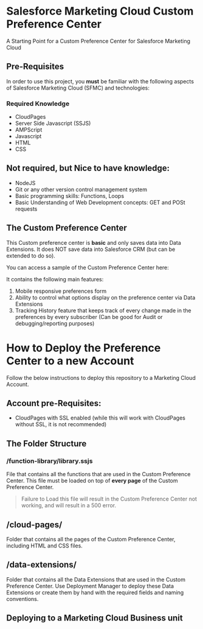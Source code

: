# Salesforce Marketing Cloud Custom Preference Center
A Starting Point for a Custom Preference Center for Salesforce Marketing Cloud

## Pre-Requisites
In order to use this project, you **must** be familiar with the following aspects of Salesforce Marketing Cloud (SFMC) and technologies:

### Required Knowledge

- CloudPages
- Server Side Javascript (SSJS)
- AMPScript
- Javascript
- HTML
- CSS

## Not required, but Nice to have knowledge:
- NodeJS
- Git or any other version control management system
- Basic programming skills: Functions, Loops
- Basic Understanding of Web Development concepts: GET and POSt requests

## The Custom Preference Center

This Custom preference center is **basic** and only saves data into Data Extensions. It does NOT save data into Salesforce CRM (but can be extended to do so).

You can access a sample of the Custom Preference Center here:

It contains the following main features:

1. Mobile responsive preferences form
2. Ability to control what options display on the preference center via Data Extensions
3. Tracking History feature that keeps track of every change made in the preferences by every subscriber (Can be good for Audit or debugging/reporting purposes)

# How to Deploy the Preference Center to a new Account
Follow the below instructions to deploy this repository to a Marketing Cloud Account. 

## Account pre-Requisites:
- CloudPages with SSL enabled (while this will work with CloudPages without SSL, it is not recommended)

## The Folder Structure

### /function-library/library.ssjs
File that contains all the functions that are used in the Custom Preference Center. This file must be loaded on top of **every page** of the Custom Preference Center.

> Failure to Load this file will result in the Custom Preference Center not working, and will result in a 500 error.

## /cloud-pages/
Folder that contains all the pages of the Custom Preference Center, including HTML and CSS files.

## /data-extensions/
Folder that contains all the Data Extensions that are used in the Custom Preference Center. Use Deployment Manager to deploy these Data Extensions or create them by hand with the required fields and naming conventions.

## Deploying to a Marketing Cloud Business unit






